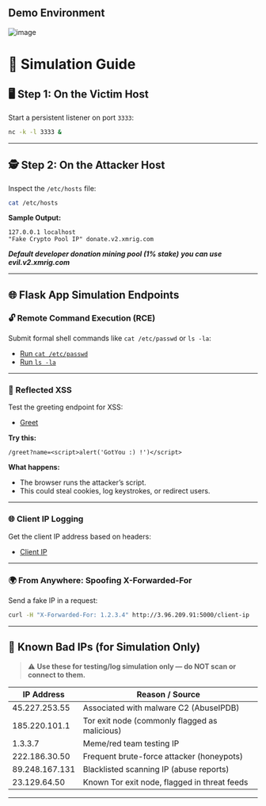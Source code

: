 ## Demo Environment 

![image](https://github.com/user-attachments/assets/3330bfbb-399c-4b7c-a634-4043fe4f0503)


# 🧪 Simulation Guide

## 🖥️ Step 1: On the Victim Host

Start a persistent listener on port `3333`:

```bash
nc -k -l 3333 &
```

---

## 🕵️ Step 2: On the Attacker Host

Inspect the `/etc/hosts` file:

```bash
cat /etc/hosts
```

**Sample Output:**
```
127.0.0.1 localhost
"Fake Crypto Pool IP" donate.v2.xmrig.com
```
***Default developer donation mining pool (1% stake)***
***you can use evil.v2.xmrig.com***

---

## 🌐 Flask App Simulation Endpoints

### 🔓 Remote Command Execution (RCE)

Submit formal shell commands like `cat /etc/passwd` or `ls -la`:

- [Run `cat /etc/passwd`](http://3.96.209.91:5000/cmd?exec=cat%20/etc/passwd)
- [Run `ls -la`](http://3.96.209.91:5000/cmd?exec=ls%20-la)

---

### 💬 Reflected XSS

Test the greeting endpoint for XSS:

- [Greet](http://3.96.209.91:5000/greet)

**Try this:**
```
/greet?name=<script>alert('GotYou :) !')</script>
```

**What happens:**
- The browser runs the attacker’s script.
- This could steal cookies, log keystrokes, or redirect users.

---

### 🌐 Client IP Logging

Get the client IP address based on headers:

- [Client IP](http://3.96.209.91:5000/client-ip)

---

### 🌍 From Anywhere: Spoofing X-Forwarded-For

Send a fake IP in a request:

```bash
curl -H "X-Forwarded-For: 1.2.3.4" http://3.96.209.91:5000/client-ip
```

---

## 🚨 Known Bad IPs (for Simulation Only)

> ⚠️ **Use these for testing/log simulation only — do NOT scan or connect to them.**

| IP Address       | Reason / Source                             |
|------------------|----------------------------------------------|
| 45.227.253.55    | Associated with malware C2 (AbuseIPDB)       |
| 185.220.101.1    | Tor exit node (commonly flagged as malicious)|
| 1.3.3.7          | Meme/red team testing IP                     |
| 222.186.30.50    | Frequent brute-force attacker (honeypots)    |
| 89.248.167.131   | Blacklisted scanning IP (abuse reports)      |
| 23.129.64.50     | Known Tor exit node, flagged in threat feeds |

---
